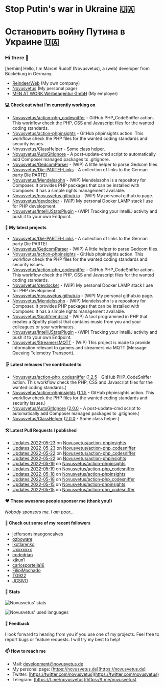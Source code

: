 # Stop Putin's war in Ukraine 🇺🇦
# Остановить войну Путина в Украине 🇺🇦

### Hi there 👋

[he/him]
Hello, I'm Marcel Rudolf (Novusvetus), a (web) developer from Bückeburg in Germany.

* [ReindeerWeb](https://reindeer-web.de) (My own company)
* [Novusvetus](https://novusvetus.de) (My personal page)
* [MEN AT WORK Werbeagentur GmbH](https://www.men-at-work.de/) (My employer)

#### 💻 Check out what I'm currently working on

- [Novusvetus/action-php_codesniffer](https://github.com/Novusvetus/action-php_codesniffer) - GitHub PHP_CodeSniffer action. This workflow check the PHP, CSS and Javascript files for the wanted coding standards.
- [Novusvetus/action-phpinsights](https://github.com/Novusvetus/action-phpinsights) - GitHub phpinsights action. This workflow check the PHP files for the wanted coding standards and security issues.
- [Novusvetus/ClassHelper](https://github.com/Novusvetus/ClassHelper) - Some class helper.
- [Novusvetus/AutoGitIgnore](https://github.com/Novusvetus/AutoGitIgnore) - A post-update-cmd script to automatically add Composer managed packages to .gitignore.
- [Novusvetus/GedcomParser](https://github.com/Novusvetus/GedcomParser) - (WIP) A little helper to parse Gedcom files.
- [Novusvetus/Die-PARTEI-Links](https://github.com/Novusvetus/Die-PARTEI-Links) - A collection of links to the German party Die PARTEI
- [Novusvetus/Mendelssohn](https://github.com/Novusvetus/Mendelssohn) - (WIP) Mendelssohn is a repository for Composer. It provides PHP packages that can be installed with Composer. It has a simple rights management available.
- [Novusvetus/novusvetus.github.io](https://github.com/Novusvetus/novusvetus.github.io) - (WIP) My personal github.io page.
- [Novusvetus/devdocker](https://github.com/Novusvetus/devdocker) - (WIP) My personal Docker LAMP stack I use for PHP development.
- [Novusvetus/IntelliJStatsPlugin](https://github.com/Novusvetus/IntelliJStatsPlugin) - (WIP) Tracking your IntelliJ activity and push it to your own Endpoint.

#### 🐣 My latest projects

- [Novusvetus/Die-PARTEI-Links](https://github.com/Novusvetus/Die-PARTEI-Links) - A collection of links to the German party Die PARTEI
- [Novusvetus/GedcomParser](https://github.com/Novusvetus/GedcomParser) - (WIP) A little helper to parse Gedcom files.
- [Novusvetus/action-phpinsights](https://github.com/Novusvetus/action-phpinsights) - GitHub phpinsights action. This workflow check the PHP files for the wanted coding standards and security issues.
- [Novusvetus/action-php_codesniffer](https://github.com/Novusvetus/action-php_codesniffer) - GitHub PHP_CodeSniffer action. This workflow check the PHP, CSS and Javascript files for the wanted coding standards.
- [Novusvetus/devdocker](https://github.com/Novusvetus/devdocker) - (WIP) My personal Docker LAMP stack I use for PHP development.
- [Novusvetus/novusvetus.github.io](https://github.com/Novusvetus/novusvetus.github.io) - (WIP) My personal github.io page.
- [Novusvetus/Mendelssohn](https://github.com/Novusvetus/Mendelssohn) - (WIP) Mendelssohn is a repository for Composer. It provides PHP packages that can be installed with Composer. It has a simple rights management available.
- [Novusvetus/Spotifriendslist](https://github.com/Novusvetus/Spotifriendslist) - (WIP) A tool programmed in PHP that creates a Spotify playlist that contains music from you and your colleagues or your workmates.
- [Novusvetus/IntelliJStatsPlugin](https://github.com/Novusvetus/IntelliJStatsPlugin) - (WIP) Tracking your IntelliJ activity and push it to your own Endpoint.
- [Novusvetus/StreamersMQTT](https://github.com/Novusvetus/StreamersMQTT) - (WIP) This project is made to provide information relevant to gamers and streamers via MQTT (Message Queuing Telemetry Transport).

#### 🗜 Latest releases I've contributed to

- [Novusvetus/action-php_codesniffer](https://github.com/Novusvetus/action-php_codesniffer) ([1.2.5](https://github.com/Novusvetus/action-php_codesniffer/releases/tag/1.2.5) - GitHub PHP_CodeSniffer action. This workflow check the PHP, CSS and Javascript files for the wanted coding standards.)
- [Novusvetus/action-phpinsights](https://github.com/Novusvetus/action-phpinsights) ([1.1.5](https://github.com/Novusvetus/action-phpinsights/releases/tag/1.1.5) - GitHub phpinsights action. This workflow check the PHP files for the wanted coding standards and security issues.)
- [Novusvetus/AutoGitIgnore](https://github.com/Novusvetus/AutoGitIgnore) ([2.0.0](https://github.com/Novusvetus/AutoGitIgnore/releases/tag/2.0.0) - A post-update-cmd script to automatically add Composer managed packages to .gitignore.)
- [Novusvetus/ClassHelper](https://github.com/Novusvetus/ClassHelper) ([2.0.0](https://github.com/Novusvetus/ClassHelper/releases/tag/2.0.0) - Some class helper.)

#### 🛠 Latest Pull Requests I published

- [Updates 2022-05-23](https://github.com/Novusvetus/action-phpinsights/pull/189) on [Novusvetus/action-phpinsights](https://github.com/Novusvetus/action-phpinsights)
- [Updates 2022-05-23](https://github.com/Novusvetus/action-php_codesniffer/pull/244) on [Novusvetus/action-php_codesniffer](https://github.com/Novusvetus/action-php_codesniffer)
- [Updates 2022-05-22](https://github.com/Novusvetus/action-php_codesniffer/pull/243) on [Novusvetus/action-php_codesniffer](https://github.com/Novusvetus/action-php_codesniffer)
- [Updates 2022-05-22](https://github.com/Novusvetus/action-phpinsights/pull/188) on [Novusvetus/action-phpinsights](https://github.com/Novusvetus/action-phpinsights)
- [Updates 2022-05-19](https://github.com/Novusvetus/action-phpinsights/pull/186) on [Novusvetus/action-phpinsights](https://github.com/Novusvetus/action-phpinsights)
- [Updates 2022-05-19](https://github.com/Novusvetus/action-php_codesniffer/pull/241) on [Novusvetus/action-php_codesniffer](https://github.com/Novusvetus/action-php_codesniffer)
- [Updates 2022-05-18](https://github.com/Novusvetus/action-phpinsights/pull/185) on [Novusvetus/action-phpinsights](https://github.com/Novusvetus/action-phpinsights)
- [Updates 2022-05-18](https://github.com/Novusvetus/action-php_codesniffer/pull/240) on [Novusvetus/action-php_codesniffer](https://github.com/Novusvetus/action-php_codesniffer)
- [Updates 2022-05-15](https://github.com/Novusvetus/action-phpinsights/pull/181) on [Novusvetus/action-phpinsights](https://github.com/Novusvetus/action-phpinsights)
- [Updates 2022-05-15](https://github.com/Novusvetus/action-php_codesniffer/pull/236) on [Novusvetus/action-php_codesniffer](https://github.com/Novusvetus/action-php_codesniffer)

#### ❤️ These awesome people sponsor me (thank you!)

_Nobody sponsors me. I am poor..._

#### 👯 Check out some of my recent followers

- [jeffersonsimaogoncalves](https://github.com/jeffersonsimaogoncalves)
- [ozboware](https://github.com/ozboware)
- [lkotlarenko](https://github.com/lkotlarenko)
- [Uxxxxxxx](https://github.com/Uxxxxxxx)
- [codedrian](https://github.com/codedrian)
- [xjkun1](https://github.com/xjkun1)
- [carlosportella16](https://github.com/carlosportella16)
- [FilipiMachado](https://github.com/FilipiMachado)
- [TG922](https://github.com/TG922)
- [JCSIVO](https://github.com/JCSIVO)

#### 🎢 Stats

![Novusvetus' stats](https://github-readme-stats.vercel.app/api?username=novusvetus&show_icons=true&count_private=true)

![Novusvetus' used languages](https://github-readme-stats.vercel.app/api/top-langs?username=novusvetus&layout=compact)

#### 💬 Feedback
I look forward to hearing from you if you use one of my projects. Feel free to report bugs or feature requests.
I will try my best to help!

#### 📫 How to reach me

- Mail: [development@novusvetus.de](mailto:development@novusvetus.de)
- My personal page: [https://novusvetus.de](https://novusvetus.de)
- Twitter: [https://twitter.com/novusvetus](https://twitter.com/novusvetus)
- Telegram: [https://t.me/novusvetus](https://t.me/novusvetus)

